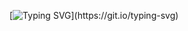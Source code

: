 [![Typing SVG](https://readme-typing-svg.herokuapp.com/?lines=Welcome+to+Rodrigo's+profile!;looking+to+take+my+code+to+the+next+level.)](https://git.io/typing-svg)
